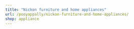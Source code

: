 ```yaml
---
title: "Nickon furniture and home appliances"
url: /pooyappally/nickon-furniture-and-home-appliances/
shop: appliance
---
```

